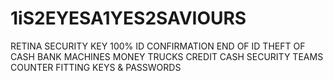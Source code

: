 # 1iS2EYESA1YES2SAVIOURS
RETINA SECURITY KEY 100% ID CONFIRMATION END OF ID THEFT OF CASH BANK MACHINES MONEY TRUCKS CREDIT CASH SECURITY TEAMS COUNTER FITTING KEYS &amp; PASSWORDS 
